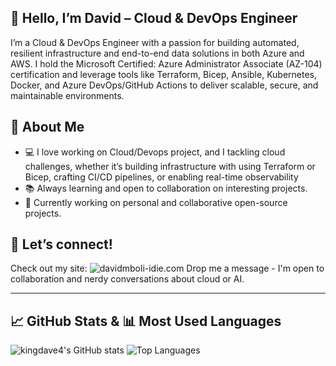 ## 👋 Hello, I’m David – Cloud & DevOps Engineer

I’m a Cloud & DevOps Engineer with a passion for building automated, resilient infrastructure and end-to-end data solutions in both Azure and AWS. I hold the Microsoft Certified: Azure Administrator Associate (AZ-104) certification and leverage tools like Terraform, Bicep, Ansible, Kubernetes, Docker, and Azure DevOps/GitHub Actions to deliver scalable, secure, and maintainable environments.

## 🚀 About Me
- 💻 I love working on Cloud/Devops project, and I tackling cloud challenges, whether it’s building infrastructure with using Terraform or Bicep, crafting CI/CD pipelines, or enabling real-time observability 
- 📚 Always learning and open to collaboration on interesting projects.
- 🌱 Currently working on personal and collaborative open-source projects.


## 🤝 Let’s connect!
Check out my site: ![davidmboli-idie.com](https://www.davidmboli-idie.com/)
Drop me a message - I'm open to collaboration and nerdy conversations about cloud or AI.

---

## 📈 GitHub Stats                            & 📊 Most Used Languages
![kingdave4's GitHub stats](https://github-readme-stats.vercel.app/api?username=kingdave4&show_icons=true&theme=radical)
![Top Languages](https://github-readme-stats.vercel.app/api/top-langs/?username=kingdave4&layout=compact&hide_progress=false&theme=radical)
